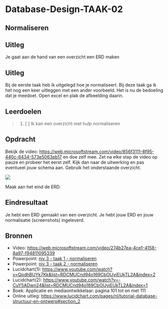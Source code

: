 # Database-Design-TAAK-02

## Normaliseren

## Uitleg
Je gaat aan de hand van een overzicht een ERD maken


## Uitleg
Bij de eerste taak heb ik uitgelegd hoe je normaliseert. Bij deze taak ga ik het nog een keer uitleggen met een ander voorbeeld. Het is nu de bedoeling dat je meedoet.
Open excel en plak de afbeelding daarin. 

## Leerdoelen
> 1. [ ] Ik kan een overzicht met hulp normaliseren

## Opdracht

Bekijk de video: https://web.microsoftstream.com/video/856f3111-8f95-440c-8434-573e5063eb17 
en doe zelf mee. Zet na elke stap de video op pauze en probeer het eerst zelf.
Kijk dan naar de uitwerking en pas eventueel jouw schema aan.
Gebruik het onderstaande  overzicht. 

<img src="https://github.com/ROC-van-Amsterdam-College-Amstelland/DATABASE-DESIGN/blob/master/niveau3/taak02/oefening 2.png">

Maak aan het eind de ERD.

## Eindresultaat

Je hebt een ERD gemaakt van een overzicht.
Je hebt jouw ERD en jouw normalisatie (screenshots) ingeleverd.

## Bronnen
- Video: https://web.microsoftstream.com/video/274b27ea-4ce1-4158-8a97-f94811095339  
- Powerpoint: <a href="https://github.com/ROC-van-Amsterdam-College-Amstelland/DATABASE-DESIGN/blob/master/niveau3/taak01/niv 3 - taak 1 - normaliseren.pdf">niv 3 - taak 1 - normaliseren</a>  
- Powerpoint: <a href="https://github.com/ROC-van-Amsterdam-College-Amstelland/DATABASE-DESIGN/blob/master/niveau3/taak02/niv 3 - taak 2 - normaliseren.pdf">niv 3 - taak 2 - normaliseren</a>  
- Lucidchart(1): https://www.youtube.com/watch?v=QpdhBUYk7Kk&list=RDCMUCnd94o169CbOIJyiEUkTL2A&index=2  
- Lucidchart(2): https://www.youtube.com/watch?v=-CuY5ADwn24&list=RDCMUCnd94o169CbOIJyiEUkTL2A&index=1  
- Boek: Applicatie en mediaontwikkelaar: pagina 101 tot en met 111  
- Online uitleg: https://www.lucidchart.com/pages/nl/tutorial-database-structuur-en-ontwerp#section_2  
